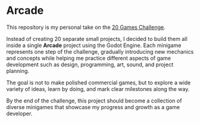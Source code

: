 # Arcade

This repository is my personal take on the [20 Games Challenge](https://20_games_challenge.gitlab.io/how/).

Instead of creating 20 separate small projects, I decided to build them all inside a single **Arcade** project using the Godot Engine. Each minigame represents one step of the challenge, gradually introducing new mechanics and concepts while helping me practice different aspects of game development such as design, programming, art, sound, and project planning.

The goal is not to make polished commercial games, but to explore a wide variety of ideas, learn by doing, and mark clear milestones along the way.  

By the end of the challenge, this project should become a collection of diverse minigames that showcase my progress and growth as a game developer.
